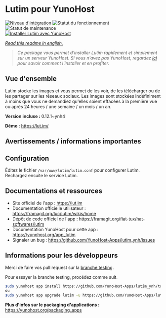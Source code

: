 <!--
N.B.: This README was automatically generated by https://github.com/YunoHost/apps/tree/master/tools/README-generator
It shall NOT be edited by hand.
-->

# Lutim pour YunoHost

[![Niveau d'intégration](https://dash.yunohost.org/integration/lutim.svg)](https://dash.yunohost.org/appci/app/lutim) ![Statut du fonctionnement](https://ci-apps.yunohost.org/ci/badges/lutim.status.svg) ![Statut de maintenance](https://ci-apps.yunohost.org/ci/badges/lutim.maintain.svg)  
[![Installer Lutim avec YunoHost](https://install-app.yunohost.org/install-with-yunohost.svg)](https://install-app.yunohost.org/?app=lutim)

*[Read this readme in english.](./README.md)*

> *Ce package vous permet d'installer Lutim rapidement et simplement sur un serveur YunoHost.
Si vous n'avez pas YunoHost, regardez [ici](https://yunohost.org/#/install) pour savoir comment l'installer et en profiter.*

## Vue d'ensemble

Lutim stocke les images et vous permet de les voir, de les télécharger ou de les partager sur les réseaux sociaux.
Les images sont stockées indéfiniment à moins que vous ne demandiez qu'elles soient effacées à la première vue ou après 24 heures / une semaine / un mois / un an.

**Version incluse :** 0.12.1~ynh4


**Démo :** https://lut.im/
## Avertissements / informations importantes

## Configuration

Éditez le fichier `/var/www/lutim/lutim.conf` pour configurer Lutim.
Rechargez ensuite le service Lutim.

## Documentations et ressources

* Site officiel de l'app : <https://lut.im>
* Documentation officielle utilisateur : <https://framagit.org/luc/lutim/wikis/home>
* Dépôt de code officiel de l'app : <https://framagit.org/fiat-tux/hat-softwares/lutim>
* Documentation YunoHost pour cette app : <https://yunohost.org/app_lutim>
* Signaler un bug : <https://github.com/YunoHost-Apps/lutim_ynh/issues>

## Informations pour les développeurs

Merci de faire vos pull request sur la [branche testing](https://github.com/YunoHost-Apps/lutim_ynh/tree/testing).

Pour essayer la branche testing, procédez comme suit.

``` bash
sudo yunohost app install https://github.com/YunoHost-Apps/lutim_ynh/tree/testing --debug
ou
sudo yunohost app upgrade lutim -u https://github.com/YunoHost-Apps/lutim_ynh/tree/testing --debug
```

**Plus d'infos sur le packaging d'applications :** <https://yunohost.org/packaging_apps>
